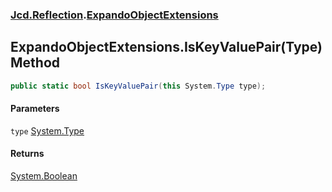### [Jcd.Reflection](Jcd_Reflection.md 'Jcd.Reflection').[ExpandoObjectExtensions](Jcd_Reflection_ExpandoObjectExtensions.md 'Jcd.Reflection.ExpandoObjectExtensions')
## ExpandoObjectExtensions.IsKeyValuePair(Type) Method
```csharp
public static bool IsKeyValuePair(this System.Type type);
```
#### Parameters
<a name='Jcd_Reflection_ExpandoObjectExtensions_IsKeyValuePair(System_Type)_type'></a>
`type` [System.Type](https://docs.microsoft.com/en-us/dotnet/api/System.Type 'System.Type')  
  
#### Returns
[System.Boolean](https://docs.microsoft.com/en-us/dotnet/api/System.Boolean 'System.Boolean')  
